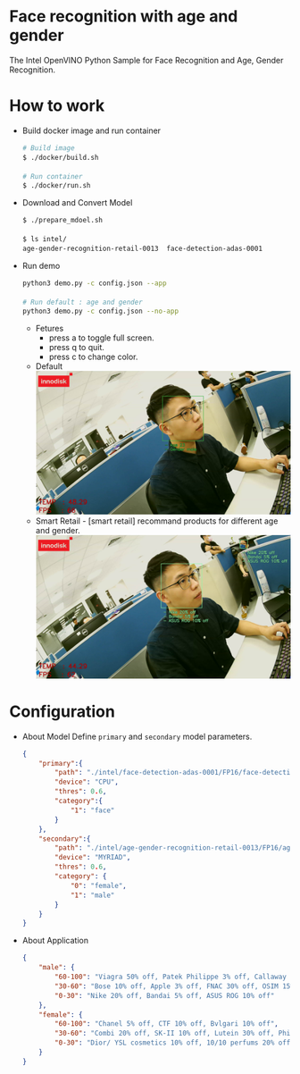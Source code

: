 # Face recognition with age and gender
The Intel OpenVINO Python Sample for Face Recognition and Age, Gender Recognition.

# How to work

* Build docker image and run container
    ```bash
    # Build image
    $ ./docker/build.sh

    # Run container
    $ ./docker/run.sh
    ```

* Download and Convert Model
    ```bash
    $ ./prepare_mdoel.sh

    $ ls intel/
    age-gender-recognition-retail-0013  face-detection-adas-0001
    ```

* Run demo
    ```bash
    python3 demo.py -c config.json --app

    # Run default : age and gender
    python3 demo.py -c config.json --no-app

    ```
    * Fetures
        * press a to toggle full screen.
        * press q to quit.
        * press c to change color.
    * Default
        ![demo](assest/demo-gender-age.png)
    * Smart Retail - [smart retail] recommand products for different age and gender.
        ![demo](assest/demo-smart-retail.png)

# Configuration

* About Model
    Define `primary` and `secondary` model parameters.
    ```JSON
    {
        "primary":{
            "path": "./intel/face-detection-adas-0001/FP16/face-detection-adas-0001",
            "device": "CPU",
            "thres": 0.6,
            "category":{
                "1": "face"
            }
        },
        "secondary":{
            "path": "./intel/age-gender-recognition-retail-0013/FP16/age-gender-recognition-retail-0013",
            "device": "MYRIAD",
            "thres": 0.6,
            "category": {
                "0": "female",
                "1": "male"
            }
        }
    }
    ```

* About Application
    ```JSON
    {
        "male": {
            "60-100": "Viagra 50% off, Patek Philippe 3% off, Callaway 20% off",
            "30-60": "Bose 10% off, Apple 3% off, FNAC 30% off, OSIM 15% off",
            "0-30": "Nike 20% off, Bandai 5% off, ASUS ROG 10% off"
        },
        "female": {
            "60-100": "Chanel 5% off, CTF 10% off, Bvlgari 10% off",
            "30-60": "Combi 20% off, SK-II 10% off, Lutein 30% off, Philps 10% off ",
            "0-30": "Dior/ YSL cosmetics 10% off, 10/10 perfums 20% off, Aesop 20% off"
        }
    }
    ```